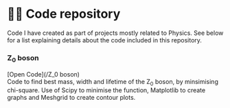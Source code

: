 # 🧑‍💻 Code repository 
Code I have created as part of projects mostly related to Physics. See below for a list explaining details about the code included in this repository.

### Z<sub>0</sub> boson
[Open Code](/Z_0 boson) \
Code to find best mass, width and lifetime of the Z<sub>0</sub> boson, by minsimising chi-square. Use of Scipy to minimise the function, Matplotlib to create graphs and Meshgrid to create contour plots. 
